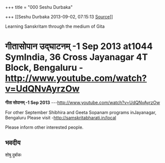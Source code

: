 +++
title = "000 Seshu Durbaka"

+++
[[Seshu Durbaka	2013-09-02, 07:15:13 [Source](https://groups.google.com/g/samskrita/c/4M6JY6nr6To)]]



Learning Sanskritam through the medium of Gita

  

# गीतासोपान उद्घाटनम् -**1 Sep 2013 at**1044 SymIndia, 36 Cross Jayanagar 4T Block, Bengaluru -<http://www.youtube.com/watch?v=UdQNvAyrzOw>

  

**गीता सोपानम् -1 Sep 2013**
---[http://www.youtube.com/watch?v=UdQNvAyrzOw  
](http://www.youtube.com/watch?v=UdQNvAyrzOw)  

  

For other September Shibhira and Geeta Sopanam programs inJayanagar, Bengaluru Please visit -<http://samskritabharati.in/local>

  

Please inform other interested people.

  
  
भवदीय  
-------------  
शोषु दुर्बाकः  

